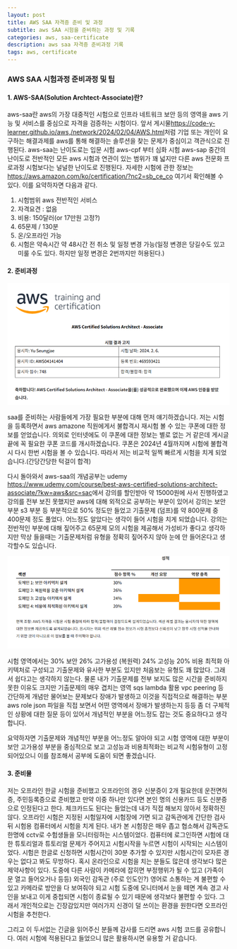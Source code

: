 ```yaml
---
layout: post
title: AWS SAA 자격증 준비 및 과정
subtitle: aws SAA 시험을 준비하는 과정 및 기록
categories: aws, saa-certificate
description: aws saa 자격증 준비과정 기록
tags: aws, certificate
---
```


### **AWS SAA 시험과정 준비과정 및 팁**

#### 1. AWS-SAA(Solution Archtect-Associate)란?

aws-saa란 aws의 가장 대중적인 시험으로 인프라 네트워크 보안 등의 영역을 aws 기능 및 서비스를 중심으로 자격을 검증하는 시험이다. 앞서 게시물<https://code-y-learner.github.io/aws,/network/2024/02/04/AWS.html>처럼 기업 또는 개인이 요구하는 해결과제를 aws를 통해 해결하는 솔루션을 찾는 문제가 중심이고 객관식으로 진행된다.
aws-saa는 난이도로는 입문 시험 aws-cpf 부터 심화 시험 aws-sap 중간의 난이도로  전반적인 모든 aws 시험과 연관이 있는 범위가 꽤 넓지만 다른 aws 전문화 프로과정 시험보다는 널널한 난이도로 진행된다.
자세한 시험에 관한 정보는 <https://aws.amazon.com/ko/certification/?nc2=sb_ce_co> 여기서 확인해볼 수 있다.
이를 요약하자면 다음과 같다.
1. 시험범위 aws 전반적인 서비스
2. 자격요견 : 없음
3. 비용: 150달러(or 17만원 고정?)
4. 65문제 / 130분
5. 온/오프라인 가능
6. 시험은 약속시간 약 48시간 전 취소 및 일정 변경 가능(일정 변경은 당길수도 있고 미룰 수도 있다. 하지만 일정 변경은 2번까지만 허용된다.)

#### 2. 준비과정

![Untitled](/assets/images/2024-02-06-AWS/saa-pass.png)

saa를 준비하는 사람들에게 가장 필요한 부분에 대해 먼저 얘기하겠습니다. 저는 시험을 등록하면서 aws amazone 직원에게서 불합격시 재시험 볼 수 있는 쿠폰에 대한 정보를 얻었습니다. 의외로 인터넷에도 이 쿠폰에 대한 정보는 별로 없는 거 같은데 게시글 끝에 꼭 필요한 쿠폰 코드를 개시하겠습니다. 쿠폰은 2024년 4월까지며 시험에 불합격시 다시 한번 시험을 볼 수 있습니다. 따라서 저는 비교적 일찍 빠르게 시험을 치게 되었습니다.(간당간당한 턱걸이 합격)

다시 돌아와서 aws-saa의 개념공부는 udemy <https://www.udemy.com/course/best-aws-certified-solutions-architect-associate/?kw=aws&src=sac>에서 강의를 할인받아 약 15000원에 사서 진행하였고 강의를 전부 보진 못했지만 aws에 대해 외적으로 공부하는 부분이 있어서 강의는 보안 부분 s3 부분 등 부분적으로 50% 정도만 들었고 기출문제 (덤프)를 약 800문제 중 400문제 정도 풀었다. 어느정도 알았다는 생각이 들어 시험을 치게 되었습니다. 강의는 전반적인 부분에 대해 짚어주고 65문제 모의 시험을 제공해서 가성비가 좋다고 생각하지만 막상 들을때는 기출문제처럼 유형을 정확히 짚어주지 않아 눈에 안 들어온다고 생각할수도 있습니다.

![Untitled](/assets/images/2024-02-06-AWS/saa-pass2.png)

시험 영역에서는 30% 보안 26% 고가용성 (복원력) 24% 고성능 20% 비용 최적화 아키텍처로 구성되고 기출문제와 유사한 부분도 있지만 처음보는 유형도 꽤 많았다. 그래서 쉽다고는 생각하지 않는다. 물론 내가 기출문제를 전부 보지도 많은 시간을 준비하지 못한 이유도 크지만 기출문제의 매우 겹치는 영역 sqs lambda 활용 vpc peering 등 간단하게 개념만 물어보는 문제보다 장애가 발생하고 이것을 직접적으로 해결하는 부분 aws role json 파일을 직접 보면서 어떤 영역에서 장애가 발생하는지 등등 좀 더 구체적인 상황에 대한 질문 등이 있어서 개념적인 부분을 어느정도 잡는 것도 중요하다고 생각합니다.

요약하자면 기출문제와 개념적인 부분을 어느정도 알아야 되고 시험 영역에 대한 부분이 보안 고가용성 부분을 중심적으로 보고 고성능과 비용최적화는 비교적 시험유형이 고정되어있으니 이를 참조해서 공부에 도움이 되면 좋겠습니다.

#### 3. 준비물

저는 오프라인 한글 시험을 준비했고 오프라인의 경우 신분증이 2개 필요한데 운전면허증, 주민등록증으로 준비했고 만약 이중 하나만 있다면 본인 명의 신용카드 등도 신분증으로 인정된다고 한다. 체크카드도 된다는 들었는데 내가 직접 해보지 않아서 정확하진 않다. 오프라인 시험은 지정된 시험일자에 시험장에 가면 되고 감독관에게 간단한 검사 뒤 시험용 컴퓨터에서 시험을 치게 된다. 내가 본 시험장은 매우 좁고 협소해서 감독관도 한명에 cctv로 수험생들을 모니터링하는 시스템이었다. 컴퓨터에 로그인하면 시험에 대한 튜토리얼과 튜토리얼 문제가 주어지고 시험시작을 누르면 시험이 시작되는 시스템이었다. 시험은 한글로 신청하면 시험시간이 30분 추가할 수 있지만 시험시간이 모자른 경우는 없다고 봐도 무방하다.
혹시 온라인으로 시험을 치는 분들도 많은데 생각보다 많은 제약사항이 있다. 도중에 다른 사람이 카메라에 잡히면 부정행위가 될 수 있고 (가족이 문 열고 들어오거나 등등) 외국인 감독관 (주로 인도인?) 영어로 소통하는 게 불편할 수 있고 카메라로 방안을 다 보여줘야 되고 시험 도중에 모니터에서 눈을 떼면 계속 경고 사인을 보내고 이게 중첩되면 시험이 종료될 수 있기 때문에 생각보다 불편할 수 있다. 그래서 개인적으로는 긴장감있지만 여러가지 신경이 덜 쓰이는 환경을 원한다면 오프라인 시험을 추천한다.

그리고 이 두서없는 긴글을 읽어주신 분들께 감사를 드리면 aws 시험 코드를 공유합니다. 여러 시험에 적용된다고 들었으니 많은 활용하시면 유용할 거 같습니다. <AWSRETAKE24>